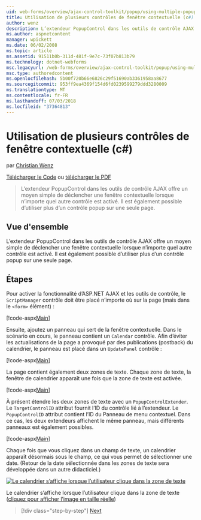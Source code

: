```yaml
---
uid: web-forms/overview/ajax-control-toolkit/popup/using-multiple-popup-controls-cs
title: Utilisation de plusieurs contrôles de fenêtre contextuelle (c#) | Microsoft Docs
author: wenz
description: L’extendeur PopupControl dans les outils de contrôle AJAX offre un moyen simple de déclencher une fenêtre contextuelle lorsque n’importe quel autre contrôle est activé. Il est également possible d’utiliser m...
ms.author: aspnetcontent
manager: wpickett
ms.date: 06/02/2008
ms.topic: article
ms.assetid: 91511b0b-311d-481f-9e7c-73f07b813b79
ms.technology: dotnet-webforms
msc.legacyurl: /web-forms/overview/ajax-control-toolkit/popup/using-multiple-popup-controls-cs
msc.type: authoredcontent
ms.openlocfilehash: 5b00f720b66e6826c29f51690ab3361958aa8677
ms.sourcegitcommit: 953ff9ea4369f154d6fd0239599279ddd3280009
ms.translationtype: MT
ms.contentlocale: fr-FR
ms.lasthandoff: 07/03/2018
ms.locfileid: "37364813"
---
```

<a name="using-multiple-popup-controls-c"></a>Utilisation de plusieurs contrôles de fenêtre contextuelle (c#)
====================
par [Christian Wenz](https://github.com/wenz)

[Télécharger le Code](http://download.microsoft.com/download/9/3/f/93f8daea-bebd-4821-833b-95205389c7d0/PopupControl1.cs.zip) ou [télécharger le PDF](http://download.microsoft.com/download/2/d/c/2dc10e34-6983-41d4-9c08-f78f5387d32b/popupcontrol1CS.pdf)

> L’extendeur PopupControl dans les outils de contrôle AJAX offre un moyen simple de déclencher une fenêtre contextuelle lorsque n’importe quel autre contrôle est activé. Il est également possible d’utiliser plus d’un contrôle popup sur une seule page.


## <a name="overview"></a>Vue d'ensemble

L’extendeur PopupControl dans les outils de contrôle AJAX offre un moyen simple de déclencher une fenêtre contextuelle lorsque n’importe quel autre contrôle est activé. Il est également possible d’utiliser plus d’un contrôle popup sur une seule page.

## <a name="steps"></a>Étapes

Pour activer la fonctionnalité d’ASP.NET AJAX et les outils de contrôle, le `ScriptManager` contrôle doit être placé n’importe où sur la page (mais dans le `<form>` élément) :

[!code-aspx[Main](using-multiple-popup-controls-cs/samples/sample1.aspx)]

Ensuite, ajoutez un panneau qui sert de la fenêtre contextuelle. Dans le scénario en cours, le panneau contient un `Calendar` contrôle. Afin d’éviter les actualisations de la page a provoqué par des publications (postback) du calendrier, le panneau est placé dans un `UpdatePanel` contrôle :

[!code-aspx[Main](using-multiple-popup-controls-cs/samples/sample2.aspx)]

La page contient également deux zones de texte. Chaque zone de texte, la fenêtre de calendrier apparaît une fois que la zone de texte est activée.

[!code-aspx[Main](using-multiple-popup-controls-cs/samples/sample3.aspx)]

À présent étendre les deux zones de texte avec un `PopupControlExtender`. Le `TargetControlID` attribut fournit l’ID du contrôle lié à l’extendeur. Le `PopupControlID` attribut contient l’ID du Panneau de menu contextuel. Dans ce cas, les deux extendeurs affichent le même panneau, mais différents panneaux est également possibles.

[!code-aspx[Main](using-multiple-popup-controls-cs/samples/sample4.aspx)]

Chaque fois que vous cliquez dans un champ de texte, un calendrier apparaît désormais sous le champ, ce qui vous permet de sélectionner une date. (Retour de la date sélectionnée dans les zones de texte sera développée dans un autre didacticiel.)


[![Le calendrier s’affiche lorsque l’utilisateur clique dans la zone de texte](using-multiple-popup-controls-cs/_static/image2.png)](using-multiple-popup-controls-cs/_static/image1.png)

Le calendrier s’affiche lorsque l’utilisateur clique dans la zone de texte ([cliquez pour afficher l’image en taille réelle](using-multiple-popup-controls-cs/_static/image3.png))

> [!div class="step-by-step"]
> [Next](handling-postbacks-from-a-popup-control-with-an-updatepanel-cs.md)
